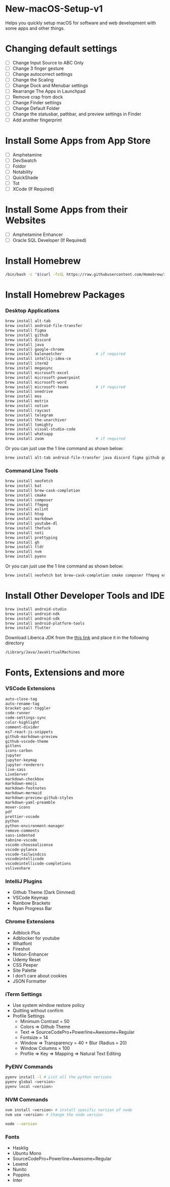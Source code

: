 # New-macOS-Setup-v1
Helps you quickly setup macOS for software and web development with some apps and other things.

# Changing default settings

- [ ] Change Input Source to ABC Only
- [ ] Change 3 finger gesture
- [ ] Change autocorrect settings
- [ ] Change the Scaling
- [ ] Change Dock and Menubar settings
- [ ] Rearrange The Apps in Launchpad
- [ ] Remove crap from dock
- [ ] Change Finder settings
- [ ] Change Default Folder
- [ ] Change the statusbar, pathbar, and preview settings in Finder
- [ ] Add another fingerprint

# Install Some Apps from App Store

- [ ] Amphetamine
- [ ] DevSwatch
- [ ] Foldor
- [ ] Notability
- [ ] QuickShade
- [ ] Tot
- [ ] XCode (If Required)

# Install Some Apps from their Websites

- [ ] Amphetamine Enhancer
- [ ] Oracle SQL Developer (If Required)

# Install Homebrew

```bash
/bin/bash -c "$(curl -fsSL https://raw.githubusercontent.com/Homebrew/install/HEAD/install.sh)"
```

# Install Homebrew Packages

### Desktop Applications

```bash
brew install alt-tab
brew install android-file-transfer
brew install figma
brew install github
brew install discord
brew install java
brew install google-chrome
brew install balenaetcher               # if required
brew install intellij-idea-ce
brew install iterm2
brew install megasync
brew install microsoft-excel
brew install microsoft-powerpoint
brew install microsoft-word
brew install microsoft-teams            # if required
brew install onedrive
brew install mos
brew install motrix
brew install notion
brew install raycast
brew install telegram
brew install the-unarchiver
brew install tomighty
brew install visual-studio-code
brew install whatsapp
brew install zoom                       # if required
```

Or you can just use the 1 line command as shown below:

```bash
brew install alt-tab android-file-transfer java discord figma github google-chrome intellij-idea-ce iterm2 megasync microsoft-excel microsoft-powerpoint microsoft-word microsoft-teams onedrive mos motrix notion raycast telegram the-unarchiver tomighty visual-studio-code whatsapp zoom
```

### Command Line Tools

```bash
brew install neofetch
brew install bat
brew install brew-cask-completion
brew install cmake
brew install composer
brew install ffmpeg
brew install eslint
brew install htop
brew install markdown
brew install youtube-dl
brew install thefuck
brew install noti
brew install prettyping
brew install gh
brew install tldr
brew install nvm
brew install pyenv
```

Or you can just use the 1 line command as shown below:

```bash
brew install neofetch bat brew-cask-completion cmake composer ffmpeg eslint htop markdown youtube-dl thefuck noti prettyping gh tldr nvm pyenv
```

# Install Other Developer Tools and IDE

```bash
brew install android-studio
brew install android-ndk
brew install android-sdk
brew install android-platform-tools
brew install flutter
```

Download Liberica JDK from the [this link](https://bell-sw.com/pages/downloads/) and place it in the following directory

```bash
/Library/Java/JavaVirtualMachines
```

# Fonts, Extensions and more

### VSCode Extensions

```bash
auto-close-tag
auto-rename-tag
bracket-pair-toggler
code-runner
code-settings-sync
color-highlight
comment-divider
es7-react-js-snippets
github-markdown-preview
github-vscode-theme
gitlens
icons-carbon
jupyter
jupyter-keymap
jupyter-renderers
live-sass
LiveServer
markdown-checkbox
markdown-emoji
markdown-footnotes
markdown-mermaid
markdown-preview-github-styles
markdown-yaml-preamble
moxer-icons
pdf
prettier-vscode
python
python-environment-manager
remove-comments
sass-indented
tabnine-vscode
vscode-choosealicense
vscode-pylance
vscode-tailwindcss
vscodeintellicode
vscodeintellicode-completions
vsliveshare
```

### IntelliJ Plugins

- Github Theme (Dark Dimmed)
- VSCode Keymap
- Rainbow Brackets
- Nyan Progress Bar

### Chrome Extensions

- Adblock Plus
- Adblocker for youtube
- Whatfont
- Fireshot
- Notion-Enhancer
- Udemy Reset
- CSS Peeper
- Site Palette
- I don’t care about cookies
- JSON Formatter

### iTerm Settings

- Use system window restore policy
- Quitting without confirm
- Profile Settings
  - Minimum Contrast = 50
  - Colors ⇒ Github Theme
  - Text ⇒ SourceCodePro+Powerline+Awesome+Regular
  - Fontsize = 14
  - Window ⇒ Transparency = 40 + Blur (Radius = 20)
  - Window Columns = 100
  - Profile ⇒ Key ⇒ Mapping ⇒ Natural Text Editing

### PyENV Commands

```bash
pyenv install -l # List all the python versions
pyenv global <version>
pyenv local <version>
```

### NVM Commands

```bash
nvm install <version> # install specific version of node
nvm use <version> # Change the node version

node --version
```

### Fonts

- Hasklig
- Ubuntu Mono
- SourceCodePro+Powerline+Awesome+Regular
- Lexend
- Nunito
- Poppins
- Inter
